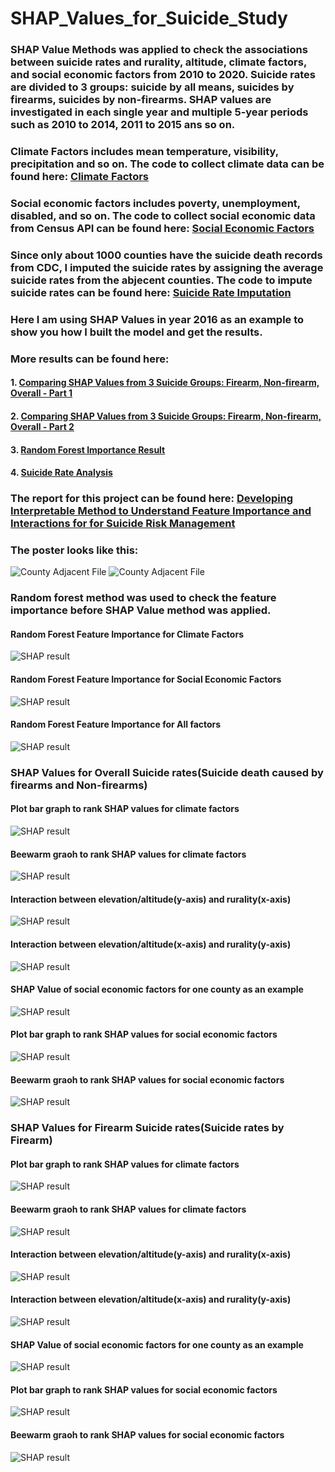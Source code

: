# SHAP_Values_for_Suicide_Study
### SHAP Value Methods was applied to check the associations between suicide rates and rurality, altitude, climate factors, and social economic factors from 2010 to 2020. Suicide rates are divided to 3 groups: suicide by all means, suicides by firearms, suicides by non-firearms. SHAP values are investigated in each single year and multiple 5-year periods such as 2010 to 2014, 2011 to 2015 ans so on.

### Climate Factors includes mean temperature, visibility, precipitation and so on. The code to collect climate data can be found here:  [Climate Factors](https://github.com/Wenhuan2516/Climate-Data-Scraping)
### Social economic factors includes poverty, unemployment, disabled, and so on. The code to collect social economic data from Census API can be found here: [Social Economic Factors](https://github.com/Wenhuan2516/Census-API-data-collection)
### Since only about 1000 counties have the suicide death records from CDC, I imputed the suicide rates by assigning the average suicide rates from the abjecent counties. The code to impute suicide rates can be found here: [Suicide Rate Imputation](https://github.com/Wenhuan2516/SuicideRatesDataImputation)
### Here I am using SHAP Values in year 2016 as an example to show you how I built the model and get the results.
### More results can be found here: 
#### 1. [Comparing SHAP Values from 3 Suicide Groups: Firearm, Non-firearm, Overall - Part 1](https://docs.google.com/document/d/1a5n9hVakSRV7vyuA8BnJeFJOQsP3kQMCQUoidGKAG7Y/edithttps://docs.google.com/spreadsheets/d/1GFkTjwwtsrosPP1TxGRUbvjTnRfd93Ue7KA-q9mi0_0/edit?usp=sharing)
#### 2. [Comparing SHAP Values from 3 Suicide Groups: Firearm, Non-firearm, Overall - Part 2](https://docs.google.com/spreadsheets/d/1KJ320LvVQbWP12vRKhsnmRINnWyhSWS0I8k6j6rvGTo/edit?usp=sharing)
#### 3. [Random Forest Importance Result](https://docs.google.com/spreadsheets/d/1czFfLy2hyC_0OMusSJ3q0do9tUBPt-lNBH9LBqu_M00/edit?usp=sharing)
#### 4. [Suicide Rate Analysis](https://docs.google.com/spreadsheets/d/1AwO5qR4En9ASxsBAuejjg8Yq8GP-LyQqsUhbX7E2VKg/edit?usp=sharing)

### The report for this project can be found here: [Developing Interpretable Method to Understand Feature Importance and Interactions for for Suicide Risk Management](https://docs.google.com/document/d/1a5n9hVakSRV7vyuA8BnJeFJOQsP3kQMCQUoidGKAG7Y/edit?usp=sharing)
### The poster looks like this:
<img src="https://github.com/Wenhuan2516/SHAP_Values_for_Suicide_Study/blob/main/poster1.png" alt="County Adjacent File" title="Poster1">
<img src="https://github.com/Wenhuan2516/SHAP_Values_for_Suicide_Study/blob/main/poster2.png" alt="County Adjacent File" title="Poster2">

### Random forest method was used to check the feature importance before SHAP Value method was applied.

#### Random Forest Feature Importance for Climate Factors 
<img src="https://github.com/Wenhuan2516/SHAP_Values_for_Suicide_Study/blob/main/random2.png" alt="SHAP result" title="shap1">

#### Random Forest Feature Importance for Social Economic Factors 
<img src="https://github.com/Wenhuan2516/SHAP_Values_for_Suicide_Study/blob/main/random1.png" alt="SHAP result" title="shap1">

#### Random Forest Feature Importance for All factors
<img src="https://github.com/Wenhuan2516/SHAP_Values_for_Suicide_Study/blob/main/random3.png" alt="SHAP result" title="shap1">

### SHAP Values for Overall Suicide rates(Suicide death caused by firearms and Non-firearms)
#### Plot bar graph to rank SHAP values for climate factors
<img src="https://github.com/Wenhuan2516/SHAP_Values_for_Suicide_Study/blob/main/shap-overall-1.png" alt="SHAP result" title="shap1">

#### Beewarm graoh to rank SHAP values for climate factors
<img src="https://github.com/Wenhuan2516/SHAP_Values_for_Suicide_Study/blob/main/shap-overall-2.png" alt="SHAP result" title="shap1">

#### Interaction between elevation/altitude(y-axis) and rurality(x-axis)
<img src="https://github.com/Wenhuan2516/SHAP_Values_for_Suicide_Study/blob/main/shap-overall-4.png" alt="SHAP result" title="shap1">

#### Interaction between elevation/altitude(x-axis) and rurality(y-axis)
<img src="https://github.com/Wenhuan2516/SHAP_Values_for_Suicide_Study/blob/main/shap-overall-5.png" alt="SHAP result" title="shap1">

#### SHAP Value of social economic factors for one county as an example
<img src="https://github.com/Wenhuan2516/SHAP_Values_for_Suicide_Study/blob/main/shap-overall-6.png" alt="SHAP result" title="shap1">

#### Plot bar graph to rank SHAP values for social economic factors
<img src="https://github.com/Wenhuan2516/SHAP_Values_for_Suicide_Study/blob/main/shap-overall-7.png" alt="SHAP result" title="shap1">

#### Beewarm graoh to rank SHAP values for social economic factors
<img src="https://github.com/Wenhuan2516/SHAP_Values_for_Suicide_Study/blob/main/shap-overall-8.png" alt="SHAP result" title="shap1">

### SHAP Values for Firearm Suicide rates(Suicide rates by Firearm)
#### Plot bar graph to rank SHAP values for climate factors
<img src="https://github.com/Wenhuan2516/SHAP_Values_for_Suicide_Study/blob/main/shap-firearm-1.png" alt="SHAP result" title="shap1">

#### Beewarm graoh to rank SHAP values for climate factors
<img src="https://github.com/Wenhuan2516/SHAP_Values_for_Suicide_Study/blob/main/shap-firearm-2.png" alt="SHAP result" title="shap1">

#### Interaction between elevation/altitude(y-axis) and rurality(x-axis)
<img src="https://github.com/Wenhuan2516/SHAP_Values_for_Suicide_Study/blob/main/shap-firearm-3.png" alt="SHAP result" title="shap1">

#### Interaction between elevation/altitude(x-axis) and rurality(y-axis)
<img src="https://github.com/Wenhuan2516/SHAP_Values_for_Suicide_Study/blob/main/shap-firearm-4.png" alt="SHAP result" title="shap1">

#### SHAP Value of social economic factors for one county as an example
<img src="https://github.com/Wenhuan2516/SHAP_Values_for_Suicide_Study/blob/main/shap-firearm-5.png" alt="SHAP result" title="shap1">

#### Plot bar graph to rank SHAP values for social economic factors
<img src="https://github.com/Wenhuan2516/SHAP_Values_for_Suicide_Study/blob/main/shap-firearm-6.png" alt="SHAP result" title="shap1">

#### Beewarm graoh to rank SHAP values for social economic factors
<img src="https://github.com/Wenhuan2516/SHAP_Values_for_Suicide_Study/blob/main/shap-firearm-7.png" alt="SHAP result" title="shap1">
